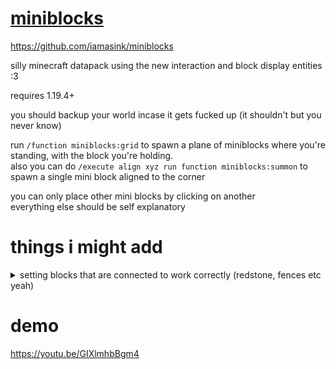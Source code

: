# [miniblocks](https://github.com/iamasink/miniblocks)
https://github.com/iamasink/miniblocks

silly minecraft datapack using the new interaction and block display entities :3  

requires 1.19.4+

you should backup your world incase it gets fucked up (it shouldn't but you never know)

run `/function miniblocks:grid` to spawn a plane of miniblocks where you're standing, with the block you're holding.  
also you can do `/execute align xyz run function miniblocks:summon` to spawn a single mini block aligned to the corner  

you can only place other mini blocks by clicking on another  
everything else should be self explanatory  

# things i might add



<details>
  <summary>setting blocks that are connected to work correctly (redstone, fences etc yeah)</summary>
 
```
# it may be possible to improve how connected things look but yeah
# execute as @e[type=minecraft:block_display,limit=1,sort=nearest] at @s positioned ~ ~ ~-0.0625 if entity @e[type=minecraft:block_display,limit=1,sort=nearest,nbt={block_state:{Name:"minecraft:redstone_wire"}}] run data modify entity @s block_state.Properties.north set value side
# execute as @e[type=minecraft:block_display,limit=1,sort=nearest] at @s positioned ~ ~ ~-0.0625 if entity @e[type=minecraft:block_display,limit=1,sort=nearest,nbt={block_state:{Name:"minecraft:redstone_wire"}}] run data modify entity @s block_state.Properties.south set value side

# execute as @e[type=minecraft:block_display,limit=1,sort=nearest] at @s positioned ~ ~ ~0.0625 if entity @e[type=minecraft:block_display,limit=1,sort=nearest,nbt={block_state:{Name:"minecraft:redstone_wire"}}] run data modify entity @s block_state.Properties.north set value side
# execute as @e[type=minecraft:block_display,limit=1,sort=nearest] at @s positioned ~ ~ ~0.0625 if entity @e[type=minecraft:block_display,limit=1,sort=nearest,nbt={block_state:{Name:"minecraft:redstone_wire"}}] run data modify entity @s block_state.Properties.south set value side


# execute as @e[type=minecraft:block_display,limit=1,sort=nearest] at @s positioned ~-0.0625 ~ ~ if entity @e[type=minecraft:block_display,limit=1,sort=nearest,nbt={block_state:{Name:"minecraft:redstone_wire"}}] run data modify entity @s block_state.Properties.east set value side
# execute as @e[type=minecraft:block_display,limit=1,sort=nearest] at @s positioned ~-0.0625 ~ ~ if entity @e[type=minecraft:block_display,limit=1,sort=nearest,nbt={block_state:{Name:"minecraft:redstone_wire"}}] run data modify entity @s block_state.Properties.west set value side

# execute as @e[type=minecraft:block_display,limit=1,sort=nearest] at @s positioned ~0.0625 ~ ~ if entity @e[type=minecraft:block_display,limit=1,sort=nearest,nbt={block_state:{Name:"minecraft:redstone_wire"}}] run data modify entity @s block_state.Properties.east set value side
# execute as @e[type=minecraft:block_display,limit=1,sort=nearest] at @s positioned ~0.0625 ~ ~ if entity @e[type=minecraft:block_display,limit=1,sort=nearest,nbt={block_state:{Name:"minecraft:redstone_wire"}}] run data modify entity @s block_state.Properties.west set value side
```
  
</details>

# demo
https://youtu.be/GIXlmhbBgm4
